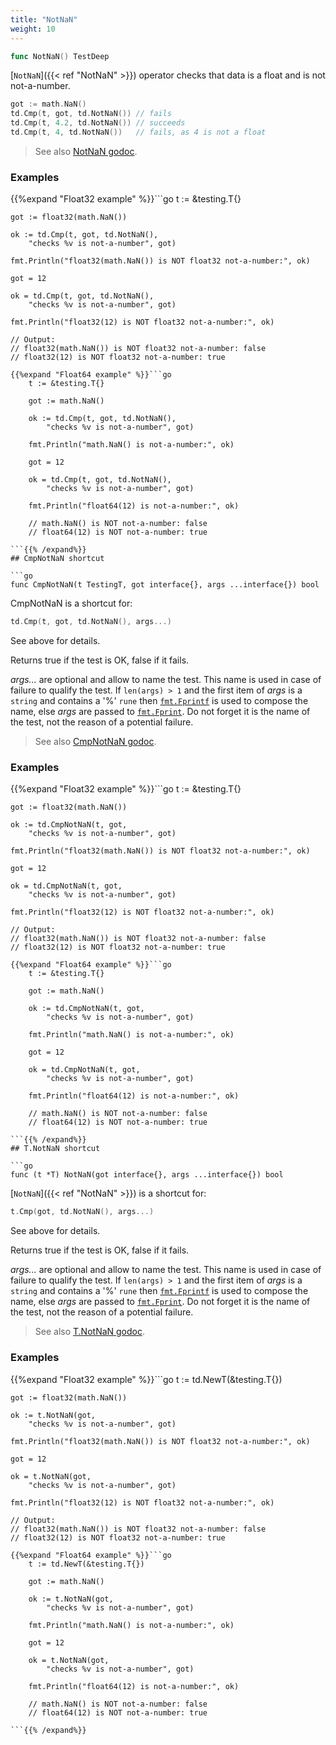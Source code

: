 ```yaml
---
title: "NotNaN"
weight: 10
---
```


```go
func NotNaN() TestDeep
```

[`NotNaN`]({{< ref "NotNaN" >}}) operator checks that data is a float and is not not-a-number.

```go
got := math.NaN()
td.Cmp(t, got, td.NotNaN()) // fails
td.Cmp(t, 4.2, td.NotNaN()) // succeeds
td.Cmp(t, 4, td.NotNaN())   // fails, as 4 is not a float
```


> See also [<i class='fas fa-book'></i> NotNaN godoc](https://pkg.go.dev/github.com/maxatome/go-testdeep/td#NotNaN).

### Examples

{{%expand "Float32 example" %}}```go
	t := &testing.T{}

	got := float32(math.NaN())

	ok := td.Cmp(t, got, td.NotNaN(),
		"checks %v is not-a-number", got)

	fmt.Println("float32(math.NaN()) is NOT float32 not-a-number:", ok)

	got = 12

	ok = td.Cmp(t, got, td.NotNaN(),
		"checks %v is not-a-number", got)

	fmt.Println("float32(12) is NOT float32 not-a-number:", ok)

	// Output:
	// float32(math.NaN()) is NOT float32 not-a-number: false
	// float32(12) is NOT float32 not-a-number: true

```{{% /expand%}}
{{%expand "Float64 example" %}}```go
	t := &testing.T{}

	got := math.NaN()

	ok := td.Cmp(t, got, td.NotNaN(),
		"checks %v is not-a-number", got)

	fmt.Println("math.NaN() is not-a-number:", ok)

	got = 12

	ok = td.Cmp(t, got, td.NotNaN(),
		"checks %v is not-a-number", got)

	fmt.Println("float64(12) is not-a-number:", ok)

	// math.NaN() is NOT not-a-number: false
	// float64(12) is NOT not-a-number: true

```{{% /expand%}}
## CmpNotNaN shortcut

```go
func CmpNotNaN(t TestingT, got interface{}, args ...interface{}) bool
```

CmpNotNaN is a shortcut for:

```go
td.Cmp(t, got, td.NotNaN(), args...)
```

See above for details.

Returns true if the test is OK, false if it fails.

*args...* are optional and allow to name the test. This name is
used in case of failure to qualify the test. If `len(args) > 1` and
the first item of *args* is a `string` and contains a '%' `rune` then
[`fmt.Fprintf`](https://pkg.go.dev/fmt/#Fprintf) is used to compose the name, else *args* are passed to
[`fmt.Fprint`](https://pkg.go.dev/fmt/#Fprint). Do not forget it is the name of the test, not the
reason of a potential failure.


> See also [<i class='fas fa-book'></i> CmpNotNaN godoc](https://pkg.go.dev/github.com/maxatome/go-testdeep/td#CmpNotNaN).

### Examples

{{%expand "Float32 example" %}}```go
	t := &testing.T{}

	got := float32(math.NaN())

	ok := td.CmpNotNaN(t, got,
		"checks %v is not-a-number", got)

	fmt.Println("float32(math.NaN()) is NOT float32 not-a-number:", ok)

	got = 12

	ok = td.CmpNotNaN(t, got,
		"checks %v is not-a-number", got)

	fmt.Println("float32(12) is NOT float32 not-a-number:", ok)

	// Output:
	// float32(math.NaN()) is NOT float32 not-a-number: false
	// float32(12) is NOT float32 not-a-number: true

```{{% /expand%}}
{{%expand "Float64 example" %}}```go
	t := &testing.T{}

	got := math.NaN()

	ok := td.CmpNotNaN(t, got,
		"checks %v is not-a-number", got)

	fmt.Println("math.NaN() is not-a-number:", ok)

	got = 12

	ok = td.CmpNotNaN(t, got,
		"checks %v is not-a-number", got)

	fmt.Println("float64(12) is not-a-number:", ok)

	// math.NaN() is NOT not-a-number: false
	// float64(12) is NOT not-a-number: true

```{{% /expand%}}
## T.NotNaN shortcut

```go
func (t *T) NotNaN(got interface{}, args ...interface{}) bool
```

[`NotNaN`]({{< ref "NotNaN" >}}) is a shortcut for:

```go
t.Cmp(got, td.NotNaN(), args...)
```

See above for details.

Returns true if the test is OK, false if it fails.

*args...* are optional and allow to name the test. This name is
used in case of failure to qualify the test. If `len(args) > 1` and
the first item of *args* is a `string` and contains a '%' `rune` then
[`fmt.Fprintf`](https://pkg.go.dev/fmt/#Fprintf) is used to compose the name, else *args* are passed to
[`fmt.Fprint`](https://pkg.go.dev/fmt/#Fprint). Do not forget it is the name of the test, not the
reason of a potential failure.


> See also [<i class='fas fa-book'></i> T.NotNaN godoc](https://pkg.go.dev/github.com/maxatome/go-testdeep/td#T.NotNaN).

### Examples

{{%expand "Float32 example" %}}```go
	t := td.NewT(&testing.T{})

	got := float32(math.NaN())

	ok := t.NotNaN(got,
		"checks %v is not-a-number", got)

	fmt.Println("float32(math.NaN()) is NOT float32 not-a-number:", ok)

	got = 12

	ok = t.NotNaN(got,
		"checks %v is not-a-number", got)

	fmt.Println("float32(12) is NOT float32 not-a-number:", ok)

	// Output:
	// float32(math.NaN()) is NOT float32 not-a-number: false
	// float32(12) is NOT float32 not-a-number: true

```{{% /expand%}}
{{%expand "Float64 example" %}}```go
	t := td.NewT(&testing.T{})

	got := math.NaN()

	ok := t.NotNaN(got,
		"checks %v is not-a-number", got)

	fmt.Println("math.NaN() is not-a-number:", ok)

	got = 12

	ok = t.NotNaN(got,
		"checks %v is not-a-number", got)

	fmt.Println("float64(12) is not-a-number:", ok)

	// math.NaN() is NOT not-a-number: false
	// float64(12) is NOT not-a-number: true

```{{% /expand%}}
